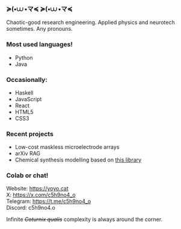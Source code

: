 ### ≽(•⩊ •マ≼ ≽(•⩊ •マ≼ 
Chaotic-good research engineering. Applied physics and neurotech sometimes. Any pronouns.   

### Most used languages!
- Python
- Java

### Occasionally:   
- Haskell   
- JavaScript   
- React  
- HTML5
- CSS3

### Recent projects
- Low-cost maskless microelectrode arrays   
- arXiv RAG   
- Chemical synthesis modelling based on [this library](https://github.com/oliverjgoldstein/Mol-Rep-Haskell-Bayes)   

### Colab or chat!
Website: https://yoyo.cat   
X: https://x.com/c5h9no4_o   
Telegram: https://t.me/c5h9no4_o   
Discord: c5h9no4.o

Infinite ~~*Coturnix qualis*~~ complexity is always around the corner. 
